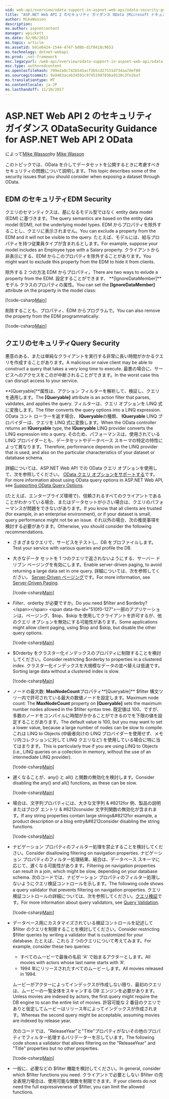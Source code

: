 ```yaml
---
uid: web-api/overview/odata-support-in-aspnet-web-api/odata-security-guidance
title: "ASP.NET Web API 2 のセキュリティ ガイダンス OData |Microsoft ドキュメント"
author: MikeWasson
description: 
ms.author: aspnetcontent
manager: wpickett
ms.date: 02/06/2013
ms.topic: article
ms.assetid: b91e6424-1544-4747-bd0b-d1f8418c9653
ms.technology: dotnet-webapi
ms.prod: .net-framework
msc.legacyurl: /web-api/overview/odata-support-in-aspnet-web-api/odata-security-guidance
msc.type: authoredcontent
ms.openlocfilehash: 799e2a0c742b545acf3b5cd27531d734aa7def80
ms.sourcegitcommit: 9a9483aceb34591c97451997036a9120c3fe2baf
ms.translationtype: MT
ms.contentlocale: ja-JP
ms.lasthandoff: 11/10/2017
---
```

<a name="security-guidance-for-aspnet-web-api-2-odata"></a><span data-ttu-id="510f0-102">ASP.NET Web API 2 のセキュリティ ガイダンス OData</span><span class="sxs-lookup"><span data-stu-id="510f0-102">Security Guidance for ASP.NET Web API 2 OData</span></span>
====================
<span data-ttu-id="510f0-103">によって[Mike Wasson](https://github.com/MikeWasson)</span><span class="sxs-lookup"><span data-stu-id="510f0-103">by [Mike Wasson](https://github.com/MikeWasson)</span></span>

<span data-ttu-id="510f0-104">このトピックでは、OData を介してデータセットを公開するときに考慮すべきセキュリティの問題について説明します。</span><span class="sxs-lookup"><span data-stu-id="510f0-104">This topic describes some of the security issues that you should consider when exposing a dataset through OData.</span></span>

## <a name="edm-security"></a><span data-ttu-id="510f0-105">EDM のセキュリティ</span><span class="sxs-lookup"><span data-stu-id="510f0-105">EDM Security</span></span>

<span data-ttu-id="510f0-106">クエリのセマンティクスは、基になるモデル型ではなく entity data model (EDM) に基づきます。</span><span class="sxs-lookup"><span data-stu-id="510f0-106">The query semantics are based on the entity data model (EDM), not the underlying model types.</span></span> <span data-ttu-id="510f0-107">EDM からプロパティを除外することし、クエリに表示されません。</span><span class="sxs-lookup"><span data-stu-id="510f0-107">You can exclude a property from the EDM and it will not be visible to the query.</span></span> <span data-ttu-id="510f0-108">たとえば、モデルには、給与プロパティを持つ従業員タイプが含まれるとします。</span><span class="sxs-lookup"><span data-stu-id="510f0-108">For example, suppose your model includes an Employee type with a Salary property.</span></span> <span data-ttu-id="510f0-109">クライアントから非表示にする、EDM からこのプロパティを除外することがあります。</span><span class="sxs-lookup"><span data-stu-id="510f0-109">You might want to exclude this property from the EDM to hide it from clients.</span></span>

<span data-ttu-id="510f0-110">除外する 2 つの方法 EDM からプロパティ。</span><span class="sxs-lookup"><span data-stu-id="510f0-110">There are two ways to exlude a property from the EDM.</span></span> <span data-ttu-id="510f0-111">設定することができます、 **[IgnoreDataMember]**モデル クラスのプロパティの属性。</span><span class="sxs-lookup"><span data-stu-id="510f0-111">You can set the **[IgnoreDataMember]** attribute on the property in the model class:</span></span>

[!code-csharp[Main](odata-security-guidance/samples/sample1.cs)]

<span data-ttu-id="510f0-112">削除することも、プロパティ、EDM からプログラムで。</span><span class="sxs-lookup"><span data-stu-id="510f0-112">You can also remove the property from the EDM programmatically:</span></span>

[!code-csharp[Main](odata-security-guidance/samples/sample2.cs)]

## <a name="query-security"></a><span data-ttu-id="510f0-113">クエリのセキュリティ</span><span class="sxs-lookup"><span data-stu-id="510f0-113">Query Security</span></span>

<span data-ttu-id="510f0-114">悪意のある、または単純なクライアントを実行する非常に長い時間がかかるクエリを作成することがあります。</span><span class="sxs-lookup"><span data-stu-id="510f0-114">A malicious or naive client may be able to construct a query that takes a very long time to execute.</span></span> <span data-ttu-id="510f0-115">最悪の場合に、サービスへのアクセスをこのが中断されることができます。</span><span class="sxs-lookup"><span data-stu-id="510f0-115">In the worst case this can disrupt access to your service.</span></span>

<span data-ttu-id="510f0-116">**[Queryable]**属性は、アクション フィルターを解析して、検証し、クエリを適用します。</span><span class="sxs-lookup"><span data-stu-id="510f0-116">The **[Queryable]** attribute is an action filter that parses, validates, and applies the query.</span></span> <span data-ttu-id="510f0-117">フィルターは、クエリ オプションを LINQ 式に変換します。</span><span class="sxs-lookup"><span data-stu-id="510f0-117">The filter converts the query options into a LINQ expression.</span></span> <span data-ttu-id="510f0-118">OData コント ローラーを返す場合、 **IQueryable**の種類、 **IQueryable** LINQ プロバイダーは、クエリを LINQ 式に変換します。</span><span class="sxs-lookup"><span data-stu-id="510f0-118">When the OData controller returns an **IQueryable** type, the **IQueryable** LINQ provider converts the LINQ expression into a query.</span></span> <span data-ttu-id="510f0-119">そのため、パフォーマンスは、使用されている LINQ プロバイダーとも、データセットやデータベース スキーマの特定の特性によって異なります。</span><span class="sxs-lookup"><span data-stu-id="510f0-119">Therefore, performance depends on the LINQ provider that is used, and also on the particular characteristics of your dataset or database schema.</span></span>

<span data-ttu-id="510f0-120">詳細については、ASP.NET Web API での OData クエリ オプションを使用して、次を参照してください。 [OData クエリ オプションをサポートする](supporting-odata-query-options.md)です。</span><span class="sxs-lookup"><span data-stu-id="510f0-120">For more information about using OData query options in ASP.NET Web API, see [Supporting OData Query Options](supporting-odata-query-options.md).</span></span>

<span data-ttu-id="510f0-121">(たとえば、エンタープライズ環境で)、信頼されるすべてのクライアントであることがわかっている場合、またはデータセットが小さい場合は、クエリのパフォーマンスが問題をできないがあります。</span><span class="sxs-lookup"><span data-stu-id="510f0-121">If you know that all clients are trusted (for example, in an enterprise environment), or if your dataset is small, query performance might not be an issue.</span></span> <span data-ttu-id="510f0-122">それ以外の場合、次の推奨事項を検討する必要があります。</span><span class="sxs-lookup"><span data-stu-id="510f0-122">Otherwise, you should consider the following recommendations.</span></span>

- <span data-ttu-id="510f0-123">さまざまなクエリで、サービスをテストし、DB をプロファイルします。</span><span class="sxs-lookup"><span data-stu-id="510f0-123">Test your service with various queries and profile the DB.</span></span>
- <span data-ttu-id="510f0-124">大きなデータ セットを 1 つのクエリで返されないようにする、サーバー ドリブン ページングを有効にします。</span><span class="sxs-lookup"><span data-stu-id="510f0-124">Enable server-driven paging, to avoid returning a large data set in one query.</span></span> <span data-ttu-id="510f0-125">詳細については、次を参照してください。 [Server-Driven ページング](supporting-odata-query-options.md#server-paging)です。</span><span class="sxs-lookup"><span data-stu-id="510f0-125">For more information, see [Server-Driven Paging](supporting-odata-query-options.md#server-paging).</span></span> 

    [!code-csharp[Main](odata-security-guidance/samples/sample3.cs)]
- <span data-ttu-id="510f0-126">$Filter、$orderby が必要ですか。</span><span class="sxs-lookup"><span data-stu-id="510f0-126">Do you need $filter and $orderby?</span></span> <span data-ttu-id="510f0-127">一部のアプリケーションは、ページング、$top、$skip を使用してクライアントを許可するが、他のクエリ オプションを無効にする可能性があります。</span><span class="sxs-lookup"><span data-stu-id="510f0-127">Some applications might allow client paging, using $top and $skip, but disable the other query options.</span></span> 

    [!code-csharp[Main](odata-security-guidance/samples/sample4.cs)]
- <span data-ttu-id="510f0-128">$Orderby をクラスター化インデックスのプロパティに制限することを検討してください。</span><span class="sxs-lookup"><span data-stu-id="510f0-128">Consider restricting $orderby to properties in a clustered index.</span></span> <span data-ttu-id="510f0-129">クラスター化インデックスを大規模なデータの並べ替えは低速です。</span><span class="sxs-lookup"><span data-stu-id="510f0-129">Sorting large data without a clustered index is slow.</span></span> 

    [!code-csharp[Main](odata-security-guidance/samples/sample5.cs)]
- <span data-ttu-id="510f0-130">ノードの最大数: **MaxNodeCount**プロパティ**[Queryable]** $filter 構文ツリー内で許可されている最大の数値ノードを設定します。</span><span class="sxs-lookup"><span data-stu-id="510f0-130">Maximum node count: The **MaxNodeCount** property on **[Queryable]** sets the maximum number nodes allowed in the $filter syntax tree.</span></span> <span data-ttu-id="510f0-131">既定値は 100、ですが、多数のノードをコンパイルに時間がかかることができるのでを下限の値を設定することがあります。</span><span class="sxs-lookup"><span data-stu-id="510f0-131">The default value is 100, but you may want to set a lower value, because a large number of nodes can be slow to compile.</span></span> <span data-ttu-id="510f0-132">これは LINQ to Objects (中級者向けの LINQ プロバイダーを使用せず、メモリ内コレクションに対して LINQ クエリなど) を使用している場合に特に当てはまります。</span><span class="sxs-lookup"><span data-stu-id="510f0-132">This is particularly true if you are using LINQ to Objects (i.e., LINQ queries on a collection in memory, without the use of an intermediate LINQ provider).</span></span> 

    [!code-csharp[Main](odata-security-guidance/samples/sample6.cs)]
- <span data-ttu-id="510f0-133">遅くなることが、any() と all() と関数の無効化を検討します。</span><span class="sxs-lookup"><span data-stu-id="510f0-133">Consider disabling the any() and all() functions, as these can be slow.</span></span> 

    [!code-csharp[Main](odata-security-guidance/samples/sample7.cs)]
- <span data-ttu-id="510f0-134">場合は、文字列プロパティには、大きな文字列 & #8212for 例、製品の説明またはブログ エントリ & #8212consider 文字列関数の無効化が含まれます。</span><span class="sxs-lookup"><span data-stu-id="510f0-134">If any string properties contain large strings&#8212for example, a product description or a blog entry&#8212consider disabling the string functions.</span></span> 

    [!code-csharp[Main](odata-security-guidance/samples/sample8.cs)]
- <span data-ttu-id="510f0-135">ナビゲーション プロパティのフィルター処理を禁止することを検討してください。</span><span class="sxs-lookup"><span data-stu-id="510f0-135">Consider disallowing filtering on navigation properties.</span></span> <span data-ttu-id="510f0-136">ナビゲーション プロパティのフィルター処理結果、結合は、データベース スキーマに応じて、遅くなる可能性があります。</span><span class="sxs-lookup"><span data-stu-id="510f0-136">Filtering on navigation properties can result in a join, which might be slow, depending on your database schema.</span></span> <span data-ttu-id="510f0-137">次のコードでは、ナビゲーション プロパティのフィルター処理しないようにクエリ検証コントロールを示します。</span><span class="sxs-lookup"><span data-stu-id="510f0-137">The following code shows a query validator that prevents filtering on navigation properties.</span></span> <span data-ttu-id="510f0-138">クエリ検証コントロールの詳細については、次を参照してください。[クエリ検証](supporting-odata-query-options.md#query-validation)です。</span><span class="sxs-lookup"><span data-stu-id="510f0-138">For more information about query validators, see [Query Validation](supporting-odata-query-options.md#query-validation).</span></span> 

    [!code-csharp[Main](odata-security-guidance/samples/sample9.cs)]
- <span data-ttu-id="510f0-139">データベース用にカスタマイズされている検証コントロールを記述して $filter のクエリを制限することを検討してください。</span><span class="sxs-lookup"><span data-stu-id="510f0-139">Consider restricting $filter queries by writing a validator that is customized for your database.</span></span> <span data-ttu-id="510f0-140">たとえば、これら 2 つのクエリについて考えてみます。</span><span class="sxs-lookup"><span data-stu-id="510f0-140">For example, consider these two queries:</span></span> 

    - <span data-ttu-id="510f0-141">すべてのムービーで最後の名前 'A' で始まるアクターとします。</span><span class="sxs-lookup"><span data-stu-id="510f0-141">All movies with actors whose last name starts with ‘A'.</span></span>
    - <span data-ttu-id="510f0-142">1994 年にリリースされたすべてのムービーします。</span><span class="sxs-lookup"><span data-stu-id="510f0-142">All movies released in 1994.</span></span>

    <span data-ttu-id="510f0-143">ムービーがアクターによってインデックスが作成しない限り、最初のクエリは、ムービーの一覧全体をスキャンする DB エンジンを必要があります。</span><span class="sxs-lookup"><span data-stu-id="510f0-143">Unless movies are indexed by actors, the first query might require the DB engine to scan the entire list of movies.</span></span> <span data-ttu-id="510f0-144">許容可能な 2 番目のクエリでありと仮定してムービーはリリース年によってインデックスが作成されます。</span><span class="sxs-lookup"><span data-stu-id="510f0-144">Whereas the second query might be acceptable, assuming movies are indexed by release year.</span></span>

    <span data-ttu-id="510f0-145">次のコードでは、"ReleaseYear"と"Title"プロパティがないその他のプロパティでフィルター処理するバリデーターを示しています。</span><span class="sxs-lookup"><span data-stu-id="510f0-145">The following code shows a validator that allows filtering on the "ReleaseYear" and "Title" properties but no other properties.</span></span>

    [!code-csharp[Main](odata-security-guidance/samples/sample10.cs)]
- <span data-ttu-id="510f0-146">一般に、必要などの $filter 機能を検討してください。</span><span class="sxs-lookup"><span data-stu-id="510f0-146">In general, consider which $filter functions you need.</span></span> <span data-ttu-id="510f0-147">クライアントで必要としない $filter の完全表現力場合は、使用可能な関数を制限できます。</span><span class="sxs-lookup"><span data-stu-id="510f0-147">If your clients do not need the full expressiveness of $filter, you can limit the allowed functions.</span></span>
